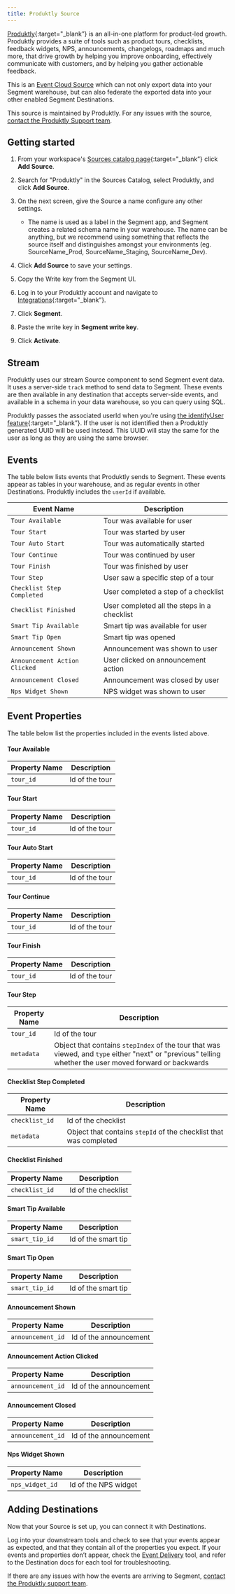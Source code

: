 ```yaml
---
title: Produktly Source
---
```


[Produktly](https://produktly/?utm_source=segmentio&utm_medium=docs&utm_campaign=partners){:target="_blank”} is an all-in-one platform for product-led growth. Produktly provides a suite of tools such as product tours, checklists, feedback widgets, NPS, announcements, changelogs, roadmaps and much more, that drive growth by helping you improve onboarding, effectively communicate with customers, and by helping you gather actionable feedback.

This is an [Event Cloud Source](/docs/sources/#event-cloud-sources) which can not only export data into your Segment warehouse, but can also federate the exported data into your other enabled Segment Destinations.

This source is maintained by Produktly. For any issues with the source, [contact the Produktly Support team](mailto:support@produktly.com).

## Getting started

1. From your workspace's [Sources catalog page](https://app.segment.com/goto-my-workspace/sources/catalog){:target="_blank”} click **Add Source**.
2. Search for "Produktly" in the Sources Catalog, select Produktly, and click **Add Source**.
3. On the next screen, give the Source a name configure any other settings.

   - The name is used as a label in the Segment app, and Segment creates a related schema name in your warehouse. The name can be anything, but we recommend using something that reflects the source itself and distinguishes amongst your environments (eg. SourceName_Prod, SourceName_Staging, SourceName_Dev).

4. Click **Add Source** to save your settings.
5. Copy the Write key from the Segment UI.
6. Log in to your Produktly account and navigate to [Integrations](https://produktly.com/app/integrations){:target="_blank”}.
7. Click **Segment**.
8. Paste the write key in **Segment write key**.
9. Click **Activate**.

## Stream 

Produktly uses our stream Source component to send Segment event data. It uses a server-side `track` method to send data to Segment. These events are then available in any destination that accepts server-side events, and available in a schema in your data warehouse, so you can query using SQL.

Produktly passes the associated userId when you're using [the identifyUser feature](https://produktly.com/docs/docs/integration/identify-users){:target="_blank”}. If the user is not identified then a Produktly generated UUID will be used instead. This UUID will stay the same for the user as long as they are using the same browser.


## Events

The table below lists events that Produktly sends to Segment. These events appear as tables in your warehouse, and as regular events in other Destinations. Produktly includes the `userId` if available.

| Event Name                    | Description                                 |
| ----------------------------- | ------------------------------------------- |
| `Tour Available`              | Tour was available for user                 |     
| `Tour Start`                  | Tour was started by user                    | 
| `Tour Auto Start`             | Tour was automatically started              |       
| `Tour Continue`               | Tour was continued by user                  |     
| `Tour Finish`                 | Tour was finished by user                   |   
| `Tour Step`                   | User saw a specific step of a tour          | 
| `Checklist Step Completed`    | User completed a step of a checklist        |               
| `Checklist Finished`          | User completed all the steps in a checklist |         
| `Smart Tip Available`         | Smart tip was available for user            |           
| `Smart Tip Open`              | Smart tip was opened                        |     
| `Announcement Shown`          | Announcement was shown to user              |         
| `Announcement Action Clicked` | User clicked on announcement action         |                   
| `Announcement Closed`         | Announcement was closed by user             |           
| `Nps Widget Shown`            | NPS widget was shown to user                |       



## Event Properties

The table below list the properties included in the events listed above.

#### Tour Available

| Property Name     | Description              |
| ----------------- | ------------------------ |
| `tour_id`          | Id of the tour           |

#### Tour Start

| Property Name     | Description              |
| ----------------- | ------------------------ |
| `tour_id`          | Id of the tour           |

#### Tour Auto Start

| Property Name     | Description              |
| ----------------- | ------------------------ |
| `tour_id`          | Id of the tour           |

#### Tour Continue

| Property Name     | Description              |
| ----------------- | ------------------------ |
| `tour_id`          | Id of the tour           |

#### Tour Finish

| Property Name     | Description              |
| ----------------- | ------------------------ |
| `tour_id`          | Id of the tour           |

#### Tour Step

| Property Name     | Description              |
| ----------------- | ------------------------ |
| `tour_id`          | Id of the tour           |
| `metadata`        | Object that contains `stepIndex` of the tour that was viewed, and `type` either "next" or "previous" telling whether the user moved forward or backwards | 

#### Checklist Step Completed

| Property Name     | Description              |
| ----------------- | ------------------------ |
| `checklist_id`     | Id of the checklist      |
| `metadata`        | Object that contains `stepId` of the checklist that was completed | 

#### Checklist Finished

| Property Name     | Description              |
| ----------------- | ------------------------ |
| `checklist_id`     | Id of the checklist      |

#### Smart Tip Available

| Property Name     | Description              |
| ----------------- | ------------------------ |
| `smart_tip_id`      | Id of the smart tip      |

#### Smart Tip Open

| Property Name     | Description              |
| ----------------- | ------------------------ |
| `smart_tip_id`      | Id of the smart tip      |

#### Announcement Shown

| Property Name     | Description              |
| ----------------- | ------------------------ |
| `announcement_id`  | Id of the announcement   |

#### Announcement Action Clicked

| Property Name     | Description              |
| ----------------- | ------------------------ |
| `announcement_id`  | Id of the announcement   |

#### Announcement Closed

| Property Name     | Description              |
| ----------------- | ------------------------ |
| `announcement_id`  | Id of the announcement   |

#### Nps Widget Shown

| Property Name     | Description              |
| ----------------- | ------------------------ |
| `nps_widget_id`     | Id of the NPS widget     |



## Adding Destinations

Now that your Source is set up, you can connect it with Destinations.

Log into your downstream tools and check to see that your events appear as expected, and that they contain all of the properties you expect. If your events and properties don’t appear, check the [Event Delivery](/docs/connections/event-delivery/) tool, and refer to the Destination docs for each tool for troubleshooting.

If there are any issues with how the events are arriving to Segment, [contact the Produktly support team](mailto:support@produktly.com).
